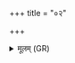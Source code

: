 +++
title = "०२"

+++
<details><summary>मूलम् (GR)</summary>

+++(PSK 20.11.2)+++(…) ॥ +++(PS 16.68.5 is repeated)+++
</details>